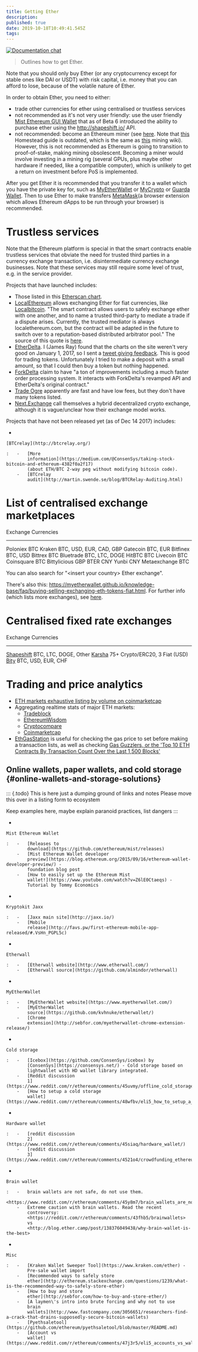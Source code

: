 ```yaml
---
title: Getting Ether
description: 
published: true
date: 2019-10-18T10:49:41.545Z
tags: 
---
```


[![Documentation
chat](https://img.shields.io/badge/gitter-Docs%20chat-4AB495.svg)](https://gitter.im/ethereum/documentation)

> Outlines how to get Ether.

Note that you should only buy Ether (or any cryptocurrency except for
stable ones like DAI or USDT) with risk capital, i.e. money that you can
afford to lose, because of the volatile nature of Ether.

In order to obtain Ether, you need to either:

-   trade other currencies for ether using centralised or trustless
    services
-   not recommended as it\'s not very user friendly: use the user
    friendly [Mist Ethereum GUI
    Wallet](https://github.com/ethereum/mist/releases) that as of Beta 6
    introduced the ability to purchase ether using the
    <http://shapeshift.io/> API.
-   not recommended: become an Ethereum miner (see
    [here](https://forum.ethereum.org/discussion/8886/quick-start-guide-to-mine-ethereum/p1).
    Note that
    [this](https://ethereum-homestead.readthedocs.io/en/latest/mining.html)
    Homestead guide is outdated, which is the same as
    [this](Mining) mining wiki).
    However, this is not recommended as Ethereum is going to transition
    to proof-of-stake, making mining obsolescent. Becoming a miner would
    involve investing in a mining rig (several GPUs, plus maybe other
    hardware if needed, like a compatible computer), which is unlikely
    to get a return on investment before PoS is implemented.

After you get Ether it is recommended that you transfer it to a wallet
which you have the private key for, such as
[MyEtherWallet](https://myetherwallet.com) or
[MyCrypto](https://www.mycrypto.com/) or 
[Guarda Wallet](https://guarda.co). Then to use Ether to make
transfers [MetaMask](https://metamask.io/)(a browser extension which
allows Ethereum dApps to be run through your browser) is recommended.

Trustless services
==================

Note that the Ethereum platform is special in that the smart contracts
enable trustless services that obviate the need for trusted third
parties in a currency exchange transaction, i.e. disintermediate
currency exchange businesses. Note that these services may still require
some level of trust, e.g. in the service provider.

Projects that have launched includes:

-   Those listed in this [Etherscan
    chart](<https://etherscan.io/stat/dextracker>).
-   [LocalEthereum](https://localethereum.com/) allows exchanging Ether
    for fiat currencies, like [Localbitcoin](https://Localbitcoin.com/).
    \"The smart contract allows users to safely exchange ether with one
    another, and to name a trusted third-party to mediate a trade if a
    dispute arises. Currently, the trusted mediator is always
    localethereum.com, but the contract will be adapted in the future to
    switch over to a reputation-based distributed arbitrator pool.\" The
    source of this quote is
    [here](https://blog.localethereum.com/how-our-escrow-smart-contract-works/).
-   [EtherDelta](https://etherdelta.com). I (James Ray) found that the
    charts on the site weren\'t very good on January 1, 2017, so I sent
    a [tweet giving
    feedback](https://twitter.com/JamesCRay01/status/953101168669999104).
    This is good for trading tokens. Unfortunately I tried to make a
    deposit with a small amount, so that I could then buy a token but
    nothing happened.
-   [ForkDelta](https://forkdelta.github.io) claim to have \"a ton of
    improvements including a much faster order processing system. It
    interacts with ForkDelta\'s revamped API and EtherDelta\'s original
    contract.\"
-   [Trade Ogre](https://tradeogre.com/markets) apparently are fast and
    have low fees, but they don\'t have many tokens listed.
-   [Next.Exchange](https://next.exchange/) call themselves a hybrid
    decentralized crypto exchange, although it is vague/unclear how
    their exchange model works.

Projects that have not been released yet (as of Dec 14 2017) includes:

-   

    [BTCrelay](http://btcrelay.org/)

    :   -   [More
            information](https://medium.com/@ConsenSys/taking-stock-bitcoin-and-ethereum-4382f0a2f17)
            (about ETH/BTC 2-way peg without modifying bitcoin code).
        -   [BTCrelay
            audit](http://martin.swende.se/blog/BTCRelay-Auditing.html)

List of centralised exchange marketplaces
=========================================

  Exchange       Currencies
  -------------- -------------------------
  Poloniex       BTC
  Kraken         BTC, USD, EUR, CAD, GBP
  Gatecoin       BTC, EUR
  Bitfinex       BTC, USD
  Bittrex        BTC
  Bluetrade      BTC, LTC, DOGE
  HitBTC         BTC
  Livecoin       BTC
  Coinsquare     BTC
  Bittylicious   GBP
  BTER           CNY
  Yunbi          CNY
  Metaexchange   BTC

You can also search for \"\<insert your country\> Ether exchange\".

There\'s also this:
<https://myetherwallet.github.io/knowledge-base/faq/buying-selling-exchanging-eth-tokens-fiat.html>.
For further info (which lists more exchanges), see
[here](Getting-Ether:-further-info).

Centralised fixed rate exchanges
================================

  Exchange                       Currencies
  ------------------------------ --------------------------------
  [Shapeshift](shapeshift.io)    BTC, LTC, DOGE, Other
  [Karsha](https://karsha.biz)   75+ Crypto/ERC20, 3 Fiat (USD)
  [Bity](https://bity.com)       BTC, USD, EUR, CHF

Trading and price analytics
===========================

-   [ETH markets exhaustive listing by volume on
    coinmarketcap](https://coinmarketcap.com/currencies/ethereum/#markets)
-   Aggregating realtime stats of major ETH markets:
    -   [Tradeblock](https://tradeblock.com/ethereum)
    -   [EthereumWisdom](http://ethereumwisdom.com)
    -   [Cryptocompare](https://www.cryptocompare.com/coins/eth/overview)
    -   [Coinmarketcap](https://coinmarketcap.com/currencies/ethereum/)
-   [EthGasStation](https://ethgasstation.info) is useful for checking
    the gas price to set before making a transaction lists, as well as
    checking [Gas Guzzlers, or the \'Top 10 ETH Contracts By Transaction
    Count Over the Last 1,500
    Blocks\'](https://ethgasstation.info/gasguzzlers.php)

Online wallets, paper wallets, and cold storage {#online-wallets-and-storage-solutions}
-----------------------------------------------

::: {.todo}
This is here just a dumping ground of links and notes Please move this
over in a listing form to ecosystem

Keep examples here, maybe explain paranoid practices, list dangers
:::

-   

    Mist Ethereum Wallet

    :   -   [Releases to
            download](https://github.com/ethereum/mist/releases)
        -   [Mist Ethereum Wallet developer
            preview](https://blog.ethereum.org/2015/09/16/ethereum-wallet-developer-preview/) -
            foundation blog post
        -   [How to easily set up the Ethereum Mist
            wallet!](https://www.youtube.com/watch?v=Z6lE0Ctaeqs) -
            Tutorial by Tommy Economics

-   

    Kryptokit Jaxx

    :   -   [Jaxx main site](http://jaxx.io/)
        -   [Mobile
            release](http://favs.pw/first-ethereum-mobile-app-released/#.VsHn_PGPL5c)

-   

    Etherwall

    :   -   [Etherwall website](http://www.etherwall.com/)
        -   [Etherwall source](https://github.com/almindor/etherwall)

-   

    MyEtherWallet

    :   -   [MyEtherWallet website](https://www.myetherwallet.com/)
        -   [MyEtherWallet
            source](https://github.com/kvhnuke/etherwallet/)
        -   [Chrome
            extension](http://sebfor.com/myetherwallet-chrome-extension-release/)

-   

    Cold storage

    :   -   [Icebox](https://github.com/ConsenSys/icebox) by
            [ConsenSys](https://consensys.net/) - Cold storage based on
            lightwallet with HD wallet library integrated.
        -   [Reddit discussion
            1](https://www.reddit.com/r/ethereum/comments/45uvmy/offline_cold_storage_question/offline_cold_storage_question)
        -   [How to setup a cold storage
            wallet](https://www.reddit.com/r/ethereum/comments/48wfbv/eli5_how_to_setup_a_cold_storage_wallet_as/)

-   

    Hardware wallet

    :   -   [reddit discussion
            2](https://www.reddit.com/r/ethereum/comments/45siaq/hardware_wallet/)
        -   [reddit discussion
            3](https://www.reddit.com/r/ethereum/comments/4521o4/crowdfunding_ethereum_hardware_cold_storage_wallet/)

-   

    Brain wallet

    :   -   brain wallets are not safe, do not use them.
            <https://www.reddit.com/r/ethereum/comments/45y8m7/brain_wallets_are_now_generally_shunned_by/>
        -   Extreme caution with brain wallets. Read the recent
            controversy:
            <https://reddit.com/r/ethereum/comments/43fhb5/brainwallets>
            vs
            <http://blog.ether.camp/post/138376049438/why-brain-wallet-is-the-best>

-   

    Misc

    :   -   [Kraken Wallet Sweeper Tool](https://www.kraken.com/ether) -
            Pre-sale wallet import
        -   [Recommended ways to safely store
            ether](http://ethereum.stackexchange.com/questions/1239/what-is-the-recommended-way-to-safely-store-ether)
        -   [How to buy and store
            ether](http://sebfor.com/how-to-buy-and-store-ether/)
        -   [A laymen\'s intro into brute forcing and why not to use
            brain
            wallets](http://www.fastcompany.com/3056651/researchers-find-a-crack-that-drains-supposedly-secure-bitcoin-wallets)
        -   [Pyethsaletool](https://github.com/ethereum/pyethsaletool/blob/master/README.md)
        -   [Account vs
            wallet](https://www.reddit.com/r/ethereum/comments/47j3r5/eli5_accounts_vs_wallet_contracts_on_mist/)
